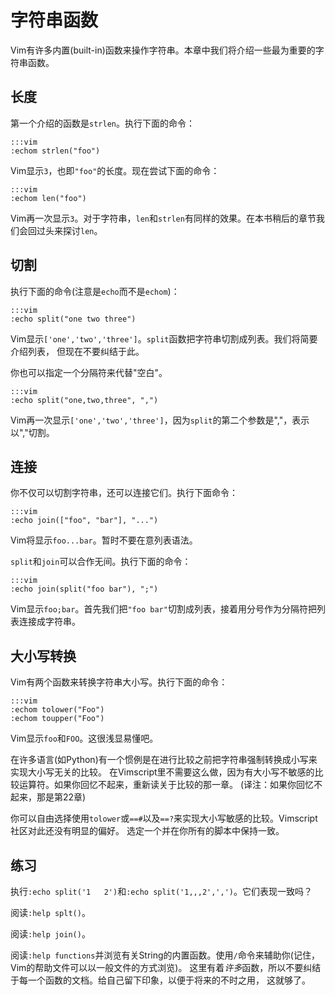 字符串函数
================

Vim有许多内置(built-in)函数来操作字符串。本章中我们将介绍一些最为重要的字符串函数。

长度
------

第一个介绍的函数是`strlen`。执行下面的命令：

    :::vim
    :echom strlen("foo")

Vim显示`3`，也即`"foo"`的长度。现在尝试下面的命令：

    :::vim
    :echom len("foo")

Vim再一次显示`3`。对于字符串，`len`和`strlen`有同样的效果。在本书稍后的章节我们会回过头来探讨`len`。

切割
---------

执行下面的命令(注意是`echo`而不是`echom`)：

    :::vim
    :echo split("one two three")

Vim显示`['one','two','three']`。`split`函数把字符串切割成列表。我们将简要介绍列表，
但现在不要纠结于此。

你也可以指定一个分隔符来代替"空白"。

    :::vim
    :echo split("one,two,three", ",")

Vim再一次显示`['one','two','three']`，因为`split`的第二个参数是","，表示以","切割。

连接
-------

你不仅可以切割字符串，还可以连接它们。执行下面命令：

    :::vim
    :echo join(["foo", "bar"], "...")

Vim将显示`foo...bar`。暂时不要在意列表语法。

`split`和`join`可以合作无间。执行下面的命令：

    :::vim
    :echo join(split("foo bar"), ";")

Vim显示`foo;bar`。首先我们把`"foo bar"`切割成列表，接着用分号作为分隔符把列表连接成字符串。

大小写转换
--------------------

Vim有两个函数来转换字符串大小写。执行下面的命令：

    :::vim
    :echom tolower("Foo")
    :echom toupper("Foo")

Vim显示`foo`和`FOO`。这很浅显易懂吧。

在许多语言(如Python)有一个惯例是在进行比较之前把字符串强制转换成小写来实现大小写无关的比较。
在Vimscript里不需要这么做，因为有大小写不敏感的比较运算符。如果你回忆不起来，重新读关于比较的那一章。
(译注：如果你回忆不起来，那是第22章)

你可以自由选择使用`tolower`或`==#`以及`==?`来实现大小写敏感的比较。Vimscript社区对此还没有明显的偏好。
选定一个并在你所有的脚本中保持一致。

练习
---------

执行`:echo split('1   2')`和`:echo split('1,,,2',',')`。它们表现一致吗？

阅读`:help splt()`。

阅读`:help join()`。

阅读`:help functions`并浏览有关String的内置函数。使用`/`命令来辅助你(记住，Vim的帮助文件可以以一般文件的方式浏览)。
这里有着*许多*函数，所以不要纠结于每一个函数的文档。给自己留下印象，以便于将来的不时之用，
这就够了。
